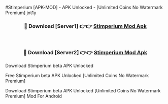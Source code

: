 #Stimperium [APK-MOD] - APK Unlocked - [Unlimited Coins No Watermark Premium] jnt1y



<div align="center">

<h3>🔴 Download [Server1] 👉👉 <a href="https://momento.my/?title=Stimperium">Stimperium Mod Apk</a></h3><br>

<h3>🔴 Download [Server2] 👉👉 <a href="https://momento.my/?title=Stimperium">Stimperium Mod Apk</a></h3>
</div>



Download Stimperium beta APK Unlocked

Free Stimperium beta APK Unlocked [Unlimited Coins No Watermark Premium]

Download Stimperium beta APK Unlocked [Unlimited Coins No Watermark Premium] Mod For Android
